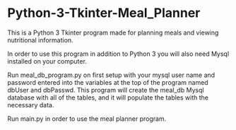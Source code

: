 # Python-3-Tkinter-Meal_Planner
This is a Python 3 Tkinter program made for planning meals and viewing nutritional information.

In order to use this program in addition to Python 3 you will also need Mysql installed on your computer.

Run meal_db_program.py on first setup with your mysql user name and password entered into the variables at the top of the program named dbUser and dbPasswd. This program
will create the meal_db Mysql database with all of the tables, and it will populate the tables with the necessary data.

Run main.py in order to use the meal planner program.

